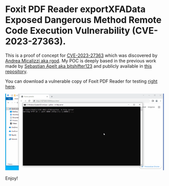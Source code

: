 # Foxit PDF Reader exportXFAData Exposed Dangerous Method Remote Code Execution Vulnerability (CVE-2023-27363).

This is a proof of concept for [CVE-2023-27363][R.1] which was discovered by [Andrea Micalizzi aka rgod][R.2]. My POC is deeply based in the previous work made by [Sebastian Apelt aka bitshifter123][R.3] and publicly available in [this repository][R.4].

You can download a vulnerable copy of Foxit PDF Reader for testing [right here][R.5]. 



![alt text](<./poc.gif>)


Enjoy!

[R.1]: https://www.zerodayinitiative.com/advisories/ZDI-23-491/
[R.2]: https://twitter.com/rgod777
[R.3]: https://twitter.com/bitshifter123
[R.4]: https://github.com/siberas/arpwn
[R.5]: https://cdn01.foxitsoftware.com/product/reader/desktop/win/12.1.0/FoxitPDFReader121_L10N_Setup_Prom.exe

